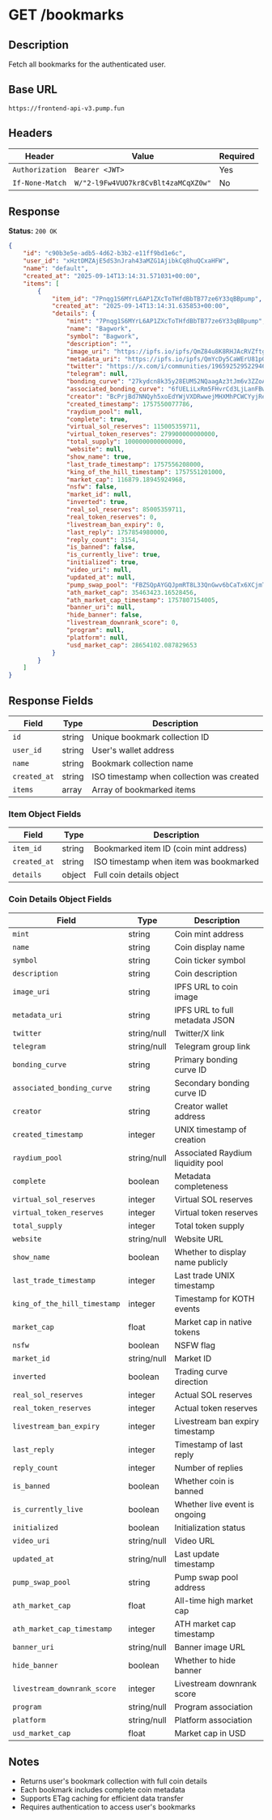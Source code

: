 # GET /bookmarks

## Description
Fetch all bookmarks for the authenticated user.

## Base URL
`https://frontend-api-v3.pump.fun`

## Headers
| Header | Value | Required |
|--------|-------|----------|
| `Authorization` | `Bearer <JWT>` | Yes |
| `If-None-Match` | `W/"2-l9Fw4VUO7kr8CvBlt4zaMCqXZ0w"` | No |

## Response
**Status:** `200 OK`

```json
{
    "id": "c90b3e5e-adb5-4d62-b3b2-e11ff9bd1e6c",
    "user_id": "xHztDMZAjE5dS3nJrah43aMZG1AjibkCq8huQCxaHFW",
    "name": "default",
    "created_at": "2025-09-14T13:14:31.571031+00:00",
    "items": [
        {
            "item_id": "7Pnqg1S6MYrL6AP1ZXcToTHfdBbTB77ze6Y33qBBpump",
            "created_at": "2025-09-14T13:14:31.635853+00:00",
            "details": {
                "mint": "7Pnqg1S6MYrL6AP1ZXcToTHfdBbTB77ze6Y33qBBpump",
                "name": "Bagwork",
                "symbol": "Bagwork",
                "description": "",
                "image_uri": "https://ipfs.io/ipfs/QmZ84u8K8RHJAcRVZftgiuDPDmhwNFNBT7h6CUcYbdnejU",
                "metadata_uri": "https://ipfs.io/ipfs/QmYcDy5CaWErU81pQ9hfZt5wsDxYpdRBYhggvUTPFk135N",
                "twitter": "https://x.com/i/communities/1965925295229460830",
                "telegram": null,
                "bonding_curve": "27kydcn8k35y28EUM52NQaagAz3tJm6v3ZZoAY9fhxSv",
                "associated_bonding_curve": "6fUELiLxRm5FHvrCd3LjLanFBwTVa8STjz29B57uGX2k",
                "creator": "BcPrjBd7NNQyh5xoEdYWjVXDRwwejMHXMhPCWCYyjReR",
                "created_timestamp": 1757550077786,
                "raydium_pool": null,
                "complete": true,
                "virtual_sol_reserves": 115005359711,
                "virtual_token_reserves": 279900000000000,
                "total_supply": 1000000000000000,
                "website": null,
                "show_name": true,
                "last_trade_timestamp": 1757556208000,
                "king_of_the_hill_timestamp": 1757551201000,
                "market_cap": 116879.18945924968,
                "nsfw": false,
                "market_id": null,
                "inverted": true,
                "real_sol_reserves": 85005359711,
                "real_token_reserves": 0,
                "livestream_ban_expiry": 0,
                "last_reply": 1757854980000,
                "reply_count": 3154,
                "is_banned": false,
                "is_currently_live": true,
                "initialized": true,
                "video_uri": null,
                "updated_at": null,
                "pump_swap_pool": "FBZSQpAYGQJpmRT8L33QnGwv6bCaTx6XCjmTPVCw3gdZ",
                "ath_market_cap": 35463423.16528456,
                "ath_market_cap_timestamp": 1757807154005,
                "banner_uri": null,
                "hide_banner": false,
                "livestream_downrank_score": 0,
                "program": null,
                "platform": null,
                "usd_market_cap": 28654102.087829653
            }
        }
    ]
}
```

## Response Fields
| Field | Type | Description |
|-------|------|-------------|
| `id` | string | Unique bookmark collection ID |
| `user_id` | string | User's wallet address |
| `name` | string | Bookmark collection name |
| `created_at` | string | ISO timestamp when collection was created |
| `items` | array | Array of bookmarked items |

### Item Object Fields
| Field | Type | Description |
|-------|------|-------------|
| `item_id` | string | Bookmarked item ID (coin mint address) |
| `created_at` | string | ISO timestamp when item was bookmarked |
| `details` | object | Full coin details object |

### Coin Details Object Fields
| Field | Type | Description |
|-------|------|-------------|
| `mint` | string | Coin mint address |
| `name` | string | Coin display name |
| `symbol` | string | Coin ticker symbol |
| `description` | string | Coin description |
| `image_uri` | string | IPFS URL to coin image |
| `metadata_uri` | string | IPFS URL to full metadata JSON |
| `twitter` | string/null | Twitter/X link |
| `telegram` | string/null | Telegram group link |
| `bonding_curve` | string | Primary bonding curve ID |
| `associated_bonding_curve` | string | Secondary bonding curve ID |
| `creator` | string | Creator wallet address |
| `created_timestamp` | integer | UNIX timestamp of creation |
| `raydium_pool` | string/null | Associated Raydium liquidity pool |
| `complete` | boolean | Metadata completeness |
| `virtual_sol_reserves` | integer | Virtual SOL reserves |
| `virtual_token_reserves` | integer | Virtual token reserves |
| `total_supply` | integer | Total token supply |
| `website` | string/null | Website URL |
| `show_name` | boolean | Whether to display name publicly |
| `last_trade_timestamp` | integer | Last trade UNIX timestamp |
| `king_of_the_hill_timestamp` | integer | Timestamp for KOTH events |
| `market_cap` | float | Market cap in native tokens |
| `nsfw` | boolean | NSFW flag |
| `market_id` | string/null | Market ID |
| `inverted` | boolean | Trading curve direction |
| `real_sol_reserves` | integer | Actual SOL reserves |
| `real_token_reserves` | integer | Actual token reserves |
| `livestream_ban_expiry` | integer | Livestream ban expiry timestamp |
| `last_reply` | integer | Timestamp of last reply |
| `reply_count` | integer | Number of replies |
| `is_banned` | boolean | Whether coin is banned |
| `is_currently_live` | boolean | Whether live event is ongoing |
| `initialized` | boolean | Initialization status |
| `video_uri` | string/null | Video URL |
| `updated_at` | string/null | Last update timestamp |
| `pump_swap_pool` | string | Pump swap pool address |
| `ath_market_cap` | float | All-time high market cap |
| `ath_market_cap_timestamp` | integer | ATH market cap timestamp |
| `banner_uri` | string/null | Banner image URL |
| `hide_banner` | boolean | Whether to hide banner |
| `livestream_downrank_score` | integer | Livestream downrank score |
| `program` | string/null | Program association |
| `platform` | string/null | Platform association |
| `usd_market_cap` | float | Market cap in USD |

## Notes
- Returns user's bookmark collection with full coin details
- Each bookmark includes complete coin metadata
- Supports ETag caching for efficient data transfer
- Requires authentication to access user's bookmarks
